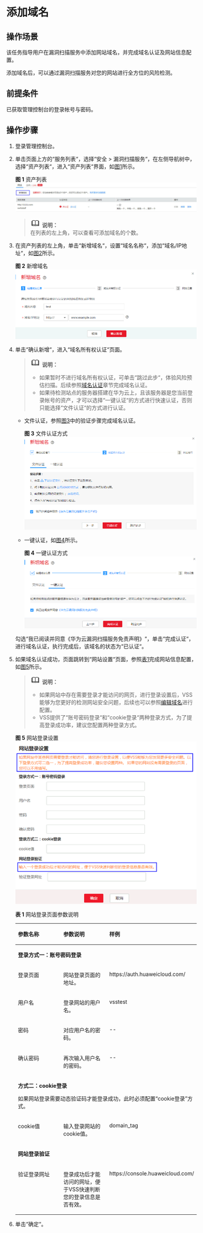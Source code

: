 # 添加域名<a name="vss_01_0066"></a>

## 操作场景<a name="section9111951183319"></a>

该任务指导用户在漏洞扫描服务中添加网站域名，并完成域名认证及网站信息配置。

添加域名后，可以通过漏洞扫描服务对您的网站进行全方位的风险检测。

## 前提条件<a name="section362011861503"></a>

已获取管理控制台的登录帐号与密码。

## 操作步骤<a name="section29209593213813"></a>

1.  登录管理控制台。
2.  单击页面上方的“服务列表“，选择“安全  \>  漏洞扫描服务“，在左侧导航树中，选择“资产列表“，进入“资产列表“界面，如[图1](#fig1345410313159)所示。

    **图 1**  资产列表<a name="fig1345410313159"></a>  
    ![](figures/资产列表.jpg "资产列表")

    >![](public_sys-resources/icon-note.gif) **说明：**   
    >在列表的左上角，可以查看可添加域名的个数。  

3.  在资产列表的左上角，单击“新增域名“，设置“域名名称“，添加“域名/IP地址“，如[图2](#fig3348135721835)所示。

    **图 2**  新增域名<a name="fig3348135721835"></a>  
    ![](figures/新增域名.png "新增域名")

4.  单击“确认新增“，进入“域名所有权认证“页面。

    >![](public_sys-resources/icon-note.gif) **说明：**   
    >-   如果暂时不进行域名所有权认证，可单击“跳过此步“，体验风险预估扫描。后续参照[域名认证](域名认证.md)章节完成域名认证。  
    >-   如果待检测站点的服务器搭建在华为云上，且该服务器是您当前登录帐号的资产，才可以选择“一键认证“的方式进行快速认证，否则只能选择“文件认证“的方式进行认证。  

    -   文件认证，参照[图3](#fig1927191024815)中的验证步骤完成域名认证。

        **图 3**  文件认证方式<a name="fig1927191024815"></a>  
        ![](figures/文件认证方式.png "文件认证方式")

    -   一键认证，如[图4](#fig927215106480)所示。

        **图 4**  一键认证方式<a name="fig927215106480"></a>  
        ![](figures/一键认证方式.png "一键认证方式")


    勾选“我已阅读并同意《华为云漏洞扫描服务免责声明》“，单击“完成认证“，进行域名认证，执行完成后，该域名的状态为“已认证“。

5.  如果域名认证成功，页面跳转到“网站设置“页面，参照[表1](#table13777610223)完成网站信息配置，如[图5](#fig1697493412471)所示。

    >![](public_sys-resources/icon-note.gif) **说明：**   
    >-   如果网站中存在需要登录才能访问的网页，进行登录设置后，VSS能够为您更好的检测网站安全问题，后续也可以参照[编辑域名](编辑域名.md)进行配置。  
    >-   VSS提供了“账号密码登录“和“cookie登录“两种登录方式，为了提高登录成功率，建议您配置两种登录方式。  

    **图 5**  网站登录设置<a name="fig1697493412471"></a>  
    ![](figures/网站登录设置.png "网站登录设置")

    **表 1**  网站登录页面参数说明

    <a name="table13777610223"></a>
    <table><thead align="left"><tr id="row16378261222"><th class="cellrowborder" valign="top" width="35.92%" id="mcps1.2.4.1.1"><p id="p1378136202218"><a name="p1378136202218"></a><a name="p1378136202218"></a>参数名称</p>
    </th>
    <th class="cellrowborder" valign="top" width="36.53%" id="mcps1.2.4.1.2"><p id="p637812617226"><a name="p637812617226"></a><a name="p637812617226"></a>参数说明</p>
    </th>
    <th class="cellrowborder" valign="top" width="27.55%" id="mcps1.2.4.1.3"><p id="p59441433285"><a name="p59441433285"></a><a name="p59441433285"></a>样例</p>
    </th>
    </tr>
    </thead>
    <tbody><tr id="row7378126132218"><td class="cellrowborder" colspan="3" valign="top" headers="mcps1.2.4.1.1 mcps1.2.4.1.2 mcps1.2.4.1.3 "><p id="p103781960221"><a name="p103781960221"></a><a name="p103781960221"></a><b><span class="cmdname" id="cmdname1590541816278"><a name="cmdname1590541816278"></a><a name="cmdname1590541816278"></a>登录方式一：账号密码登录</span></b></p>
    </td>
    </tr>
    <tr id="row3378126152219"><td class="cellrowborder" valign="top" width="35.92%" headers="mcps1.2.4.1.1 "><p id="p19431724161516"><a name="p19431724161516"></a><a name="p19431724161516"></a>登录页面</p>
    </td>
    <td class="cellrowborder" valign="top" width="36.53%" headers="mcps1.2.4.1.2 "><p id="p189431124181512"><a name="p189431124181512"></a><a name="p189431124181512"></a>网站登录页面的地址。</p>
    </td>
    <td class="cellrowborder" valign="top" width="27.55%" headers="mcps1.2.4.1.3 "><p id="p1594417432285"><a name="p1594417432285"></a><a name="p1594417432285"></a>https://auth.huaweicloud.com/</p>
    </td>
    </tr>
    <tr id="row1037813682219"><td class="cellrowborder" valign="top" width="35.92%" headers="mcps1.2.4.1.1 "><p id="p26551836112018"><a name="p26551836112018"></a><a name="p26551836112018"></a>用户名</p>
    </td>
    <td class="cellrowborder" valign="top" width="36.53%" headers="mcps1.2.4.1.2 "><p id="p5655203611203"><a name="p5655203611203"></a><a name="p5655203611203"></a>登录网站的用户名。</p>
    </td>
    <td class="cellrowborder" valign="top" width="27.55%" headers="mcps1.2.4.1.3 "><p id="p11944204315285"><a name="p11944204315285"></a><a name="p11944204315285"></a>vsstest</p>
    </td>
    </tr>
    <tr id="row17378869229"><td class="cellrowborder" valign="top" width="35.92%" headers="mcps1.2.4.1.1 "><p id="p199334442207"><a name="p199334442207"></a><a name="p199334442207"></a>密码</p>
    </td>
    <td class="cellrowborder" valign="top" width="36.53%" headers="mcps1.2.4.1.2 "><p id="p4933134417208"><a name="p4933134417208"></a><a name="p4933134417208"></a>对应用户名的密码。</p>
    </td>
    <td class="cellrowborder" valign="top" width="27.55%" headers="mcps1.2.4.1.3 "><p id="p121411217183714"><a name="p121411217183714"></a><a name="p121411217183714"></a>--</p>
    </td>
    </tr>
    <tr id="row3305733112618"><td class="cellrowborder" valign="top" width="35.92%" headers="mcps1.2.4.1.1 "><p id="p493310443201"><a name="p493310443201"></a><a name="p493310443201"></a>确认密码</p>
    </td>
    <td class="cellrowborder" valign="top" width="36.53%" headers="mcps1.2.4.1.2 "><p id="p94536011513"><a name="p94536011513"></a><a name="p94536011513"></a>再次输入用户名的密码。</p>
    </td>
    <td class="cellrowborder" valign="top" width="27.55%" headers="mcps1.2.4.1.3 "><p id="p594420433287"><a name="p594420433287"></a><a name="p594420433287"></a>--</p>
    </td>
    </tr>
    <tr id="row43061133152619"><td class="cellrowborder" colspan="3" valign="top" headers="mcps1.2.4.1.1 mcps1.2.4.1.2 mcps1.2.4.1.3 "><p id="p119295220219"><a name="p119295220219"></a><a name="p119295220219"></a><b><span class="cmdname" id="cmdname1654419016233"><a name="cmdname1654419016233"></a><a name="cmdname1654419016233"></a>方式二：cookie登录</span></b></p>
    <p id="p13498432717"><a name="p13498432717"></a><a name="p13498432717"></a>如果网站登录需要动态验证码才能登录成功，此时必须配置<span class="parmvalue" id="parmvalue164035264314"><a name="parmvalue164035264314"></a><a name="parmvalue164035264314"></a>“cookie登录”</span>方式。</p>
    </td>
    </tr>
    <tr id="row930773315262"><td class="cellrowborder" valign="top" width="35.92%" headers="mcps1.2.4.1.1 "><p id="p11329135516205"><a name="p11329135516205"></a><a name="p11329135516205"></a>cookie值</p>
    </td>
    <td class="cellrowborder" valign="top" width="36.53%" headers="mcps1.2.4.1.2 "><p id="p183291355142017"><a name="p183291355142017"></a><a name="p183291355142017"></a>输入登录网站的cookie值。</p>
    </td>
    <td class="cellrowborder" valign="top" width="27.55%" headers="mcps1.2.4.1.3 "><p id="p1794434322811"><a name="p1794434322811"></a><a name="p1794434322811"></a>domain_tag</p>
    </td>
    </tr>
    <tr id="row4230144172614"><td class="cellrowborder" colspan="3" valign="top" headers="mcps1.2.4.1.1 mcps1.2.4.1.2 mcps1.2.4.1.3 "><p id="p1493191814313"><a name="p1493191814313"></a><a name="p1493191814313"></a><b><span class="cmdname" id="cmdname17124103343114"><a name="cmdname17124103343114"></a><a name="cmdname17124103343114"></a>网站登录验证</span></b></p>
    </td>
    </tr>
    <tr id="row823094422614"><td class="cellrowborder" valign="top" width="35.92%" headers="mcps1.2.4.1.1 "><p id="p1732995517206"><a name="p1732995517206"></a><a name="p1732995517206"></a>验证登录网址</p>
    </td>
    <td class="cellrowborder" valign="top" width="36.53%" headers="mcps1.2.4.1.2 "><p id="p232965515208"><a name="p232965515208"></a><a name="p232965515208"></a>登录成功后才能访问的网址，便于VSS快速判断您的登录信息是否有效。</p>
    </td>
    <td class="cellrowborder" valign="top" width="27.55%" headers="mcps1.2.4.1.3 "><p id="p5773164073817"><a name="p5773164073817"></a><a name="p5773164073817"></a>https://console.huaweicloud.com/</p>
    </td>
    </tr>
    </tbody>
    </table>

6.  单击“确定“。

